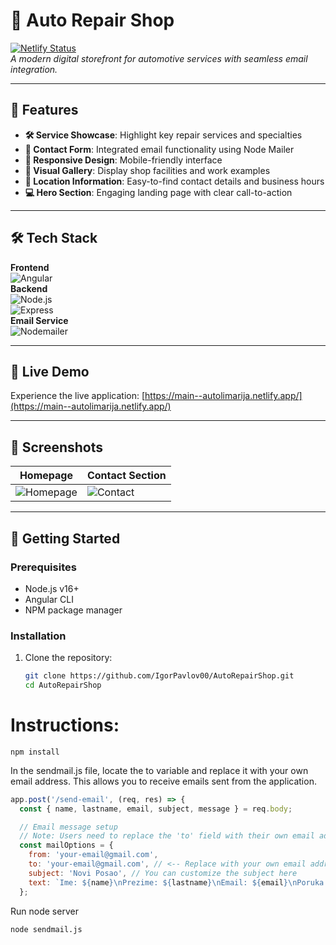 # 🚗 Auto Repair Shop  

[![Netlify Status](https://api.netlify.com/api/v1/badges/.../deploy-status)](https://main--autolimarija.netlify.app/)  
*A modern digital storefront for automotive services with seamless email integration.*

---

## 🌟 Features  
- **🛠️ Service Showcase**: Highlight key repair services and specialties  
- **📧 Contact Form**: Integrated email functionality using Node Mailer  
- **📱 Responsive Design**: Mobile-friendly interface  
- **📸 Visual Gallery**: Display shop facilities and work examples  
- **📍 Location Information**: Easy-to-find contact details and business hours  
- **💻 Hero Section**: Engaging landing page with clear call-to-action  

---

## 🛠️ Tech Stack  
**Frontend**  
![Angular](https://img.shields.io/badge/Angular-DD0031?style=flat&logo=angular&logoColor=white)  
**Backend**  
![Node.js](https://img.shields.io/badge/Node.js-339933?style=flat&logo=nodedotjs&logoColor=white)  
![Express](https://img.shields.io/badge/Express-000000?style=flat&logo=express&logoColor=white)  
**Email Service**  
![Nodemailer](https://img.shields.io/badge/Nodemailer-4B32C3?style=flat&logo=maildotru&logoColor=white)  

---

## 🚀 Live Demo  
Experience the live application: [https://main--autolimarija.netlify.app/](https://main--autolimarija.netlify.app/)  

---

## 📸 Screenshots  
| Homepage | Contact Section |  
|----------|-----------------|  
| ![Homepage](https://github.com/IgorPavlov00/AutoRepairShop/assets/103071674/937a8dda-928f-40c0-963e-4e58d372e3c3) | ![Contact](https://github.com/IgorPavlov00/AutoRepairShop/assets/103071674/e9bc9aaa-997a-4065-9e99-e1fc8a1ca13b) |  

---

## 🏁 Getting Started  

### Prerequisites  
- Node.js v16+  
- Angular CLI  
- NPM package manager  

### Installation  
1. Clone the repository:  
   ```bash  
   git clone https://github.com/IgorPavlov00/AutoRepairShop.git  
   cd AutoRepairShop
   
# Instructions:

```
npm install
```

In the sendmail.js file, locate the to variable and replace it with your own email address. This allows you to receive emails sent from the application.

```javascript
app.post('/send-email', (req, res) => {
  const { name, lastname, email, subject, message } = req.body;

  // Email message setup
  // Note: Users need to replace the 'to' field with their own email address
  const mailOptions = {
    from: 'your-email@gmail.com',
    to: 'your-email@gmail.com', // <-- Replace with your own email address so u can see the email u would get
    subject: 'Novi Posao', // You can customize the subject here
    text: `Ime: ${name}\nPrezime: ${lastname}\nEmail: ${email}\nPoruka: ${message}`
  };
```

Run node server

```
node sendmail.js
```
